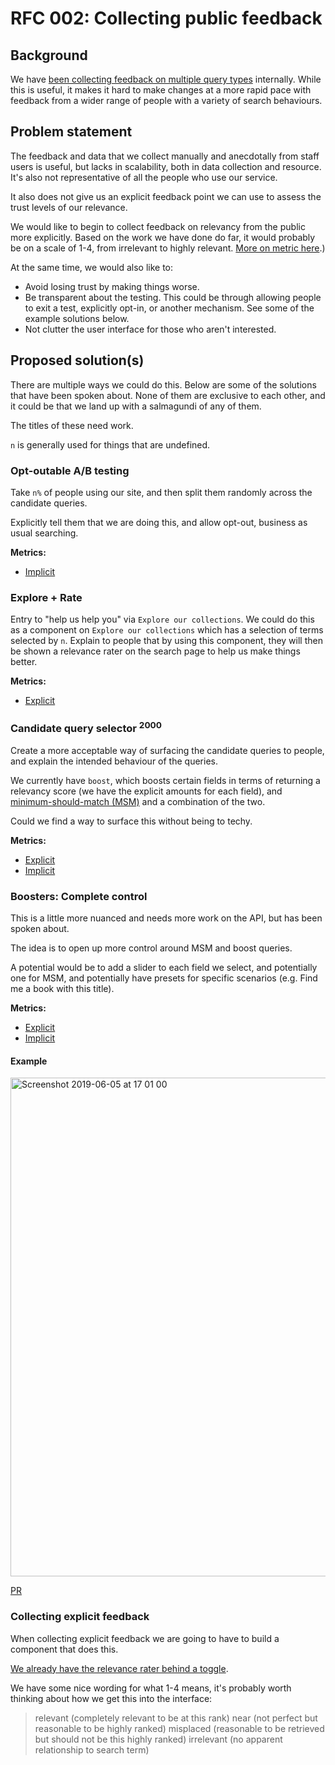 # RFC 002: Collecting public feedback

## Background
We have [been collecting feedback on multiple query types](https://github.com/wellcomecollection/catalogue/tree/main/docs/search%20relevance)
internally. While this is useful, it makes it hard to make changes at a more
rapid pace with feedback from a wider range of people with a variety of search behaviours.


## Problem statement
The feedback and data that we collect manually and anecdotally from staff users is useful, but lacks in
scalability, both in data collection and resource. It's also not representative of all the
people who use our service.

It also does not give us an explicit feedback point we can use to assess the trust levels
of our relevance.

We would like to begin to collect feedback on relevancy from the public
more explicitly. Based on the work we have done do far, it would probably be on
a scale of 1-4, from irrelevant to highly relevant. [More on metric here](https://github.com/wellcomecollection/catalogue/tree/main/docs/search%20relevance#metrics).)

At the same time, we would also like to:
* Avoid losing trust by making things worse.
* Be transparent about the testing. This could be through allowing people to
  exit a test, explicitly opt-in, or another mechanism. See some of the example
  solutions below.
* Not clutter the user interface for those who aren't interested.


## Proposed solution(s)
There are multiple ways we could do this. Below are some of the solutions that
have been spoken about. None of them are exclusive to
each other, and it could be that we land up with a salmagundi of any of them.

The titles of these need work.

`n` is generally used for things that are undefined.

### Opt-outable A/B testing
Take `n%` of people using our site, and then split them randomly across the
candidate queries.

Explicitly tell them that we are doing this, and allow opt-out, business as usual
searching.

__Metrics:__
* [Implicit](https://github.com/wellcomecollection/catalogue/tree/main/docs/search%20relevance#implicit)

### Explore + Rate
Entry to "help us help you" via `Explore our collections`. We could do this as a component on `Explore our collections` which has a selection of terms selected by `n`. Explain to people that by using this component, they will then
be shown a relevance rater on the search page to help us make things better.

__Metrics:__
* [Explicit](https://github.com/wellcomecollection/catalogue/tree/main/docs/search%20relevance#explicit)

### Candidate query selector <sup>2000</sup>
Create a more acceptable way of surfacing the candidate queries to people, and
explain the intended behaviour of the queries.

We currently have `boost`, which boosts certain fields in terms of returning a
relevancy score (we have the explicit amounts for each field),
and [minimum-should-match (MSM)](https://www.elastic.co/guide/en/elasticsearch/reference/current/query-dsl-minimum-should-match.html)
and a combination of the two.

Could we find a way to surface this without being to techy.

__Metrics:__
* [Explicit](https://github.com/wellcomecollection/catalogue/tree/main/docs/search%20relevance#explicit)
* [Implicit](https://github.com/wellcomecollection/catalogue/tree/main/docs/search%20relevance#implicit)

### Boosters: Complete control
This is a little more nuanced and needs more work on the API, but has been
spoken about.

The idea is to open up more control around MSM and boost queries.

A potential would be to add a slider to each field we select, and potentially
one for MSM, and potentially have presets for specific scenarios (e.g. Find me
a book with this title).

__Metrics:__
* [Explicit](https://github.com/wellcomecollection/catalogue/tree/main/docs/search%20relevance#explicit)
* [Implicit](https://github.com/wellcomecollection/catalogue/tree/main/docs/search%20relevance#implicit)

#### Example
<img width="798" alt="Screenshot 2019-06-05 at 17 01 00" src="https://user-images.githubusercontent.com/31692/58971606-b362c080-87b3-11e9-908a-db3dd3b70632.png" alt="a screenshot of the search boosting complete control" />

[PR](https://github.com/wellcomecollection/wellcomecollection.org/pull/4506)

### Collecting explicit feedback
When collecting explicit feedback we are going to have to build a component that
does this.

[We already have the relevance rater behind a toggle](https://github.com/wellcomecollection/wellcomecollection.org/pull/4378).

We have some nice wording for what 1-4 means, it's probably worth thinking about
how we get this into the interface:

> relevant (completely relevant to be at this rank)
> near (not perfect but reasonable to be highly ranked)
> misplaced (reasonable to be retrieved but should not be this highly ranked)
> irrelevant (no apparent relationship to search term)
